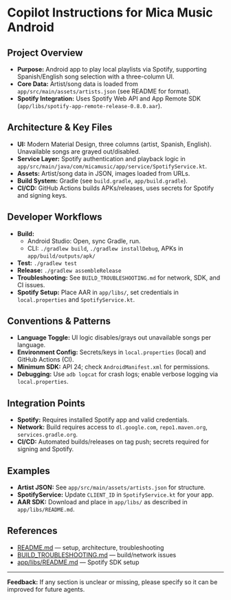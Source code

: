 # Copilot Instructions for Mica Music Android

## Project Overview
- **Purpose:** Android app to play local playlists via Spotify, supporting Spanish/English song selection with a three-column UI.
- **Core Data:** Artist/song data is loaded from `app/src/main/assets/artists.json` (see README for format).
- **Spotify Integration:** Uses Spotify Web API and App Remote SDK (`app/libs/spotify-app-remote-release-0.8.0.aar`).

## Architecture & Key Files
- **UI:** Modern Material Design, three columns (artist, Spanish, English). Unavailable songs are grayed out/disabled.
- **Service Layer:** Spotify authentication and playback logic in `app/src/main/java/com/micamusic/app/service/SpotifyService.kt`.
- **Assets:** Artist/song data in JSON, images loaded from URLs.
- **Build System:** Gradle (see `build.gradle`, `app/build.gradle`).
- **CI/CD:** GitHub Actions builds APKs/releases, uses secrets for Spotify and signing keys.

## Developer Workflows
- **Build:**
  - Android Studio: Open, sync Gradle, run.
  - CLI: `./gradlew build`, `./gradlew installDebug`, APKs in `app/build/outputs/apk/`
- **Test:** `./gradlew test`
- **Release:** `./gradlew assembleRelease`
- **Troubleshooting:** See `BUILD_TROUBLESHOOTING.md` for network, SDK, and CI issues.
- **Spotify Setup:** Place AAR in `app/libs/`, set credentials in `local.properties` and `SpotifyService.kt`.

## Conventions & Patterns
- **Language Toggle:** UI logic disables/grays out unavailable songs per language.
- **Environment Config:** Secrets/keys in `local.properties` (local) and GitHub Actions (CI).
- **Minimum SDK:** API 24; check `AndroidManifest.xml` for permissions.
- **Debugging:** Use `adb logcat` for crash logs; enable verbose logging via `local.properties`.

## Integration Points
- **Spotify:** Requires installed Spotify app and valid credentials.
- **Network:** Build requires access to `dl.google.com`, `repo1.maven.org`, `services.gradle.org`.
- **CI/CD:** Automated builds/releases on tag push; secrets required for signing and Spotify.

## Examples
- **Artist JSON:** See `app/src/main/assets/artists.json` for structure.
- **SpotifyService:** Update `CLIENT_ID` in `SpotifyService.kt` for your app.
- **AAR SDK:** Download and place in `app/libs/` as described in `app/libs/README.md`.

## References
- [README.md](../README.md) — setup, architecture, troubleshooting
- [BUILD_TROUBLESHOOTING.md](../BUILD_TROUBLESHOOTING.md) — build/network issues
- [app/libs/README.md](../app/libs/README.md) — Spotify SDK setup

---
**Feedback:** If any section is unclear or missing, please specify so it can be improved for future agents.
